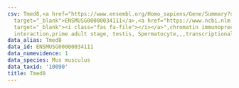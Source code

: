 ```yaml
---
csv: Tmed8,<a href="https://www.ensembl.org/Homo_sapiens/Gene/Summary?db=core;g=ENSMUSG00000034111"
  target="_blank">ENSMUSG00000034111</a>,<a href="https://www.ncbi.nlm.nih.gov/pubmed/25450459"
  target="_blank"><i class="fas fa-file"></i></a>",chromatin immunoprecipitation assay,direct
  interaction,prime adult stage, testis, Spermatocyte,,,transcriptional regulation,
data_alias: Tmed8
data_id: ENSMUSG00000034111
data_numevidence: 1
data_species: Mus musculus
data_taxid: '10090'
title: Tmed8
---
```

